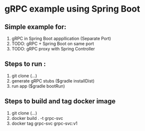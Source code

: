 # gRPC example using Spring Boot

## Simple example for:
1. gRPC in Spring Boot apppllication (Separate Port)
2. TODO: gRPC + Spring Boot on same port
3. TODO: gRPC proxy with Spring Controller
 
## Steps to run :
1. git clone (...)
2. generate gRPC stubs ($gradle installDist)
3. run app ($gradle bootRun)

## Steps to build and tag docker image
1. git clone (...)
2. docker build . -t grpc-svc
3. docker tag grpc-svc grpc-svc:v1

